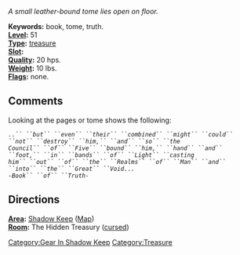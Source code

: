 *A small leather-bound tome lies open on floor.*

**Keywords:** book, tome, truth.  
**[Level](Object_Level "wikilink"):** 51  
**[Type](:Category:Object_Types "wikilink"):**
[treasure](:Category:Treasure "wikilink")  
**[Slot](Object_Slots "wikilink"):** <held>  
**[Quality](Object_Quality "wikilink"):** 20 hps.  
**[Weight](Object_Weight "wikilink"):** 10 lbs.  
**[Flags](:Category:Object_Flags "wikilink"):** none.

## Comments

Looking at the pages or tome shows the following:

*`..`` ``but`` ``even`` ``their`` ``combined`` ``might`` ``could`` ``not`` ``destroy`` ``him,`` ``and`` ``so`` ``the`*  
*`Council`` ``of`` ``Five`` ``bound`` ``him,`` ``hand`` ``and`` ``foot,`` ``in`` ``bands`` ``of`` ``Light`` ``casting`*  
*`him`` ``out`` ``of`` ``the`` ``Realms`` ``of`` ``Man`` ``and`` ``into`` ``the`` ``Great`` ``Void...`*  
*`-Book`` ``of`` ``Truth-`*

## Directions

**[Area](:Category:Areas "wikilink"):** [Shadow
Keep](:Category:Shadow_Keep "wikilink")
([Map](Shadow_Keep_Map "wikilink"))  
**[Room](:Category:Rooms "wikilink"):** The Hidden Treasury
([cursed](Cursed_Rooms "wikilink"))

[Category:Gear In Shadow Keep](Category:Gear_In_Shadow_Keep "wikilink")
[Category:Treasure](Category:Treasure "wikilink")
